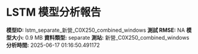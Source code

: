 # LSTM 模型分析報告
**模型ID:** lstm_separate_新營_C0X250_combined_windows
**測試 RMSE:** NA
**模型大小:** 0.9 MB
**資料類型:** separate
**測站:** 新營_C0X250_combined_windows
**分析時間:** 2025-06-17 01:16:50.491172
